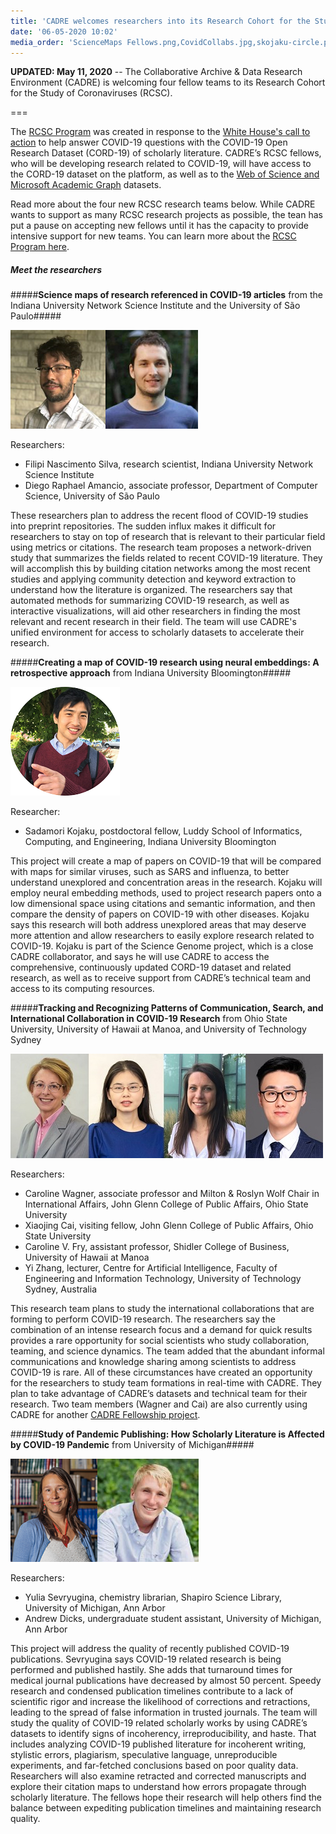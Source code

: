 ```yaml
---
title: 'CADRE welcomes researchers into its Research Cohort for the Study of Coronaviruses'
date: '06-05-2020 10:02'
media_order: 'ScienceMaps Fellows.png,CovidCollabs.jpg,skojaku-circle.png,Yulia Sevryugina 1 2019.png,yulia team 2.png'
---
```


**UPDATED: May 11, 2020** -- The Collaborative Archive & Data Research Environment (CADRE) is welcoming four fellow teams to its Research Cohort for the Study of Coronaviruses (RCSC). 

===

The [RCSC Program](https://cadre.iu.edu/work-with-us/rcsc-program) was created in response to the [White House's call to action](https://www.whitehouse.gov/briefings-statements/call-action-tech-community-new-machine-readable-covid-19-dataset/) to help answer COVID-19 questions with the COVID-19 Open Research Dataset (CORD-19) of scholarly literature. CADRE’s RCSC fellows, who will be developing research related to COVID-19, will have access to the CORD-19 dataset on the platform, as well as to the [Web of Science and Microsoft Academic Graph](https://cadre.iu.edu/about-cadre/available-datasets) datasets. 

Read more about the four new RCSC research teams below. While CADRE wants to support as many RCSC research projects as possible, the tean has put a pause on accepting new fellows until it has the capacity to provide intensive support for new teams. You can learn more about the [RCSC Program here](https://cadre.iu.edu/work-with-us/rcsc-program). 

##### Meet the researchers


#####**Science maps of research referenced in COVID-19 articles** from the Indiana University Network Science Institute and the University of São Paulo#####

![Headshots of Filipi Nascimento Silva and Diego Raphael Amancio.](ScienceMaps%20Fellows.png)

Researchers:
* Filipi Nascimento Silva, research scientist, Indiana University Network Science Institute
* Diego Raphael Amancio, associate professor, Department of Computer Science, University of São Paulo

These researchers plan to address the recent flood of COVID-19 studies into preprint repositories. The sudden influx makes it difficult for researchers to stay on top of research that is relevant to their particular field using metrics or citations. The research team proposes a network-driven study that summarizes the fields related to recent COVID-19 literature. They will accomplish this by building citation networks among the most recent studies and applying community detection and keyword extraction to understand how the literature is organized. The researchers say that automated methods for summarizing COVID-19 research, as well as interactive visualizations, will aid other researchers in finding the most relevant and recent research in their field. The team will use CADRE's unified environment for access to scholarly datasets to accelerate their research.

#####**Creating a map of COVID-19 research using neural embeddings: A retrospective approach** from Indiana University Bloomington#####

![A headshot of Sadamori Kojaku.](skojaku-circle.png)

Researcher:
* Sadamori Kojaku, postdoctoral fellow, Luddy School of Informatics, Computing, and Engineering, Indiana University Bloomington

This project will create a map of papers on COVID-19 that will be compared with maps for similar viruses, such as SARS and influenza, to better understand unexplored and concentration areas in the research. Kojaku will employ neural embedding methods, used to project research papers onto a low dimensional space using citations and semantic information, and then compare the density of papers on COVID-19 with other diseases. Kojaku says this research will both address unexplored areas that may deserve more attention and allow researchers to easily explore research related to COVID-19. Kojaku is part of the Science Genome project, which is a close CADRE collaborator, and says he will use CADRE to access the comprehensive, continuously updated CORD-19 dataset and related research, as well as to receive support from CADRE’s technical team and access to its computing resources. 

#####**Tracking and Recognizing Patterns of Communication, Search, and International Collaboration in COVID-19 Research** from Ohio State University, University of Hawaii at Manoa, and University of Technology Sydney

![Headshots of Caroline Wagner, Xiaojing Cai, Caroline V. Fry, and Yi Zhang.](CovidCollabs.jpg)

Researchers:
* Caroline Wagner, associate professor and Milton & Roslyn Wolf Chair in International Affairs, John Glenn College of Public Affairs, Ohio State University
* Xiaojing Cai, visiting fellow, John Glenn College of Public Affairs, Ohio State University
* Caroline V. Fry, assistant professor, Shidler College of Business, University of Hawaii at Manoa
* Yi Zhang, lecturer, Centre for Artificial Intelligence, Faculty of Engineering and Information Technology, University of Technology Sydney, Australia

This research team plans to study the international collaborations that are forming to perform COVID-19 research. The researchers say the combination of an intense research focus and a demand for quick results provides a rare opportunity for social scientists who study collaboration, teaming, and science dynamics. The team added that the abundant informal communications and knowledge sharing among scientists to address COVID-19 is rare. All of these circumstances have created an opportunity for the researchers to study team formations in real-time with CADRE. They plan to take advantage of CADRE’s datasets and technical team for their research. Two team members (Wagner and Cai) are also currently using CADRE for another [CADRE Fellowship project](https://cadre.iu.edu/fellows/assessing-the-rise-of-china-as-a-scientific-nation). 

#####**Study of Pandemic Publishing: How Scholarly Literature is Affected by COVID-19 Pandemic** from University of Michigan#####

![](yulia%20team%202.png)

Researchers:
* Yulia Sevryugina, chemistry librarian, Shapiro Science Library, University of Michigan, Ann Arbor
* Andrew Dicks, undergraduate student assistant, University of Michigan, Ann Arbor

This project will address the quality of recently published COVID-19 publications. Sevryugina says COVID-19 related research is being performed and published hastily. She adds that turnaround times for medical journal publications have decreased by almost 50 percent. Speedy research and condensed publication timelines contribute to a lack of scientific rigor and increase the likelihood of corrections and retractions, leading to the spread of false information in trusted journals. The team will study the quality of COVID-19 related scholarly works by using CADRE’s datasets to identify signs of incoherency, irreproducibility, and haste. That includes analyzing COVID-19 published literature for incoherent writing, stylistic errors, plagiarism, speculative language, unreproducible experiments, and far-fetched conclusions based on poor quality data. Researchers will also examine retracted and corrected manuscripts and explore their citation maps to understand how errors propagate through scholarly literature. The fellows hope their research will help others find the balance between expediting publication timelines and maintaining research quality.